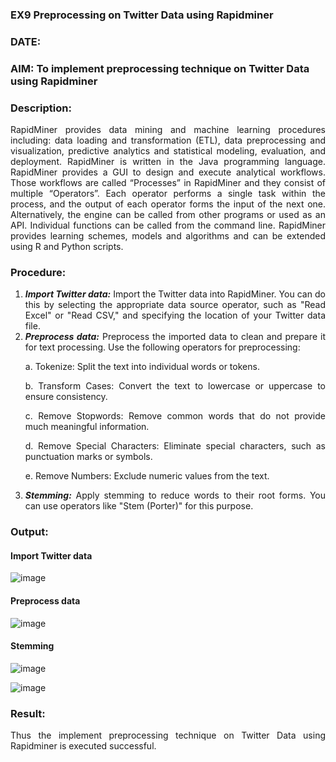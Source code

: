 ### EX9 Preprocessing on Twitter Data using Rapidminer
### DATE: 
### AIM: To implement preprocessing technique on Twitter Data using Rapidminer
### Description: 
<div align = "justify">
RapidMiner provides data mining and machine learning procedures including: data loading and transformation (ETL), data preprocessing and visualization, 
predictive analytics and statistical modeling, evaluation, and deployment. RapidMiner is written in the Java programming language. 
RapidMiner provides a GUI to design and execute analytical workflows. Those workflows are called “Processes” in RapidMiner and they consist of multiple “Operators”. 
Each operator performs a single task within the process, and the output of each operator forms the input of the next one. Alternatively, the engine can be called from 
other programs or used as an API. Individual functions can be called from the command line. 
RapidMiner provides learning schemes, models and algorithms and can be extended using R and Python scripts.

### Procedure:
1) ***Import Twitter data:*** Import the Twitter data into RapidMiner. You can do this by selecting the appropriate
data source operator, such as "Read Excel" or "Read CSV," and specifying the location of your Twitter data
file.
2) ***Preprocess data:*** Preprocess the imported data to clean and prepare it for text processing. Use the following
operators for preprocessing:
    <p>a. Tokenize: Split the text into individual words or tokens.
    <p>b. Transform Cases: Convert the text to lowercase or uppercase to ensure consistency.
    <p>c. Remove Stopwords: Remove common words that do not provide much meaningful information.
    <p>d. Remove Special Characters: Eliminate special characters, such as punctuation marks or symbols.
    <p>e. Remove Numbers: Exclude numeric values from the text.
3) ***Stemming:*** Apply stemming to reduce words to their root forms. You can use operators like "Stem (Porter)"
for this purpose.


### Output:
#### Import Twitter data
![image](https://github.com/user-attachments/assets/9e24ce75-f573-436b-8c7c-3d634f82b361)
#### Preprocess data
![image](https://github.com/user-attachments/assets/ec4074ef-810f-4f0a-8288-ce264950707e)
#### Stemming 
![image](https://github.com/user-attachments/assets/1f253da3-8dee-4380-b934-354f9647191e)

![image](https://github.com/user-attachments/assets/3fc562dd-60e3-4f3f-b72b-305927cded76)


### Result:
Thus the implement preprocessing technique on Twitter Data using Rapidminer is executed successful.
